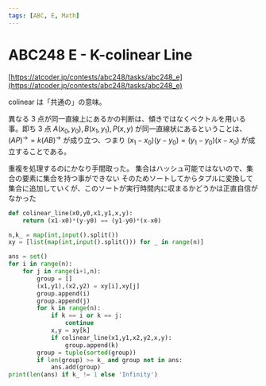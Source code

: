 ```yaml
---
tags: [ABC, E, Math]
---
```


# ABC248 E - K-colinear Line

[https://atcoder.jp/contests/abc248/tasks/abc248_e](https://atcoder.jp/contests/abc248/tasks/abc248_e)

colinear は「共通の」の意味。

異なる 3 点が同一直線上にあるかの判断は、傾きではなくベクトルを用いる事。即ち 3 点 $A(x_0, y_0), B(x_1, y_1), P(x, y)$ が同一直線状にあるということは、 $(AP)^→ = k(AB)^→$ が成り立つ、つまり $(x_1-x_0)(y-y_0) = (y_1-y_0)(x-x_0)$ が成立することである。

重複を処理するのにかなり手間取った。
集合はハッシュ可能ではないので、集合の要素に集合を持つ事ができない
そのためソートしてからタプルに変換して集合に追加していくが、このソートが実行時間内に収まるかどうかは正直自信がなかった

```py
def colinear_line(x0,y0,x1,y1,x,y):
    return (x1-x0)*(y-y0) == (y1-y0)*(x-x0)

n,k_ = map(int,input().split())
xy = [list(map(int,input().split())) for _ in range(n)]

ans = set()
for i in range(n):
    for j in range(i+1,n):
        group = []
        (x1,y1),(x2,y2) = xy[i],xy[j]
        group.append(i)
        group.append(j)
        for k in range(n):
            if k == i or k == j:
                continue
            x,y = xy[k]
            if colinear_line(x1,y1,x2,y2,x,y):
                group.append(k)
        group = tuple(sorted(group))
        if len(group) >= k_ and group not in ans:
            ans.add(group)
print(len(ans) if k_ != 1 else 'Infinity')
```
